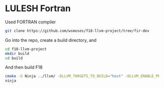 # LULESH Fortran

Used FORTRAN compiler

```bash
git clone https://github.com/wsmoses/f18-llvm-project/tree/fir-dev
```

Go into the repo, create a build directory, and 

```bash
cd f18-llvm-project
mkdir build
cd build
```

And then build F18

```bash
cmake -G Ninja ../llvm/ -DLLVM_TARGETS_TO_BUILD="host" -DLLVM_ENABLE_PROJECTS="clang;flang;parallel-libs;openmp" -DLLVM_ENABLE_PLUGINS=ON -DCMAKE_BUILD_TYPE=Release -DLLVM_ENABLE_ASSERTIONS=ON
ninja
```

